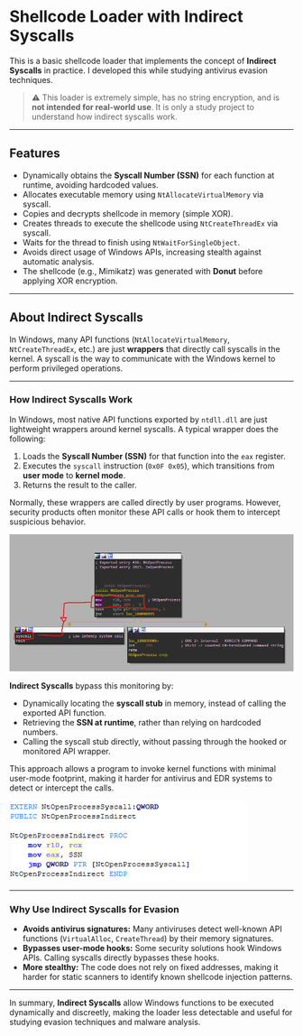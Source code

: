 # Shellcode Loader with Indirect Syscalls

This is a basic shellcode loader that implements the concept of **Indirect Syscalls** in practice. I developed this while studying antivirus evasion techniques.

> ⚠️ This loader is extremely simple, has no string encryption, and is **not intended for real-world use**. It is only a study project to understand how indirect syscalls work.

---

## Features

- Dynamically obtains the **Syscall Number (SSN)** for each function at runtime, avoiding hardcoded values.
- Allocates executable memory using `NtAllocateVirtualMemory` via syscall.
- Copies and decrypts shellcode in memory (simple XOR).
- Creates threads to execute the shellcode using `NtCreateThreadEx` via syscall.
- Waits for the thread to finish using `NtWaitForSingleObject`.
- Avoids direct usage of Windows APIs, increasing stealth against automatic analysis.
- The shellcode (e.g., Mimikatz) was generated with **Donut** before applying XOR encryption.

---

## About Indirect Syscalls

In Windows, many API functions (`NtAllocateVirtualMemory`, `NtCreateThreadEx`, etc.) are just **wrappers** that directly call syscalls in the kernel. A syscall is the way to communicate with the Windows kernel to perform privileged operations.

---

### How Indirect Syscalls Work

In Windows, most native API functions exported by `ntdll.dll` are just lightweight wrappers around kernel syscalls. A typical wrapper does the following:

1. Loads the **Syscall Number (SSN)** for that function into the `eax` register.
2. Executes the `syscall` instruction (`0x0F 0x05`), which transitions from **user mode** to **kernel mode**.
3. Returns the result to the caller.

Normally, these wrappers are called directly by user programs. However, security products often monitor these API calls or hook them to intercept suspicious behavior.

![Syscalls](images/syscalls.png)

**Indirect Syscalls** bypass this monitoring by:

- Dynamically locating the **syscall stub** in memory, instead of calling the exported API function.
- Retrieving the **SSN at runtime**, rather than relying on hardcoded numbers.
- Calling the syscall stub directly, without passing through the hooked or monitored API wrapper.

This approach allows a program to invoke kernel functions with minimal user-mode footprint, making it harder for antivirus and EDR systems to detect or intercept the calls.

![Indirect Syscalls](images/indirect_syscalls.png)

---

### Why Use Indirect Syscalls for Evasion

- **Avoids antivirus signatures:** Many antiviruses detect well-known API functions (`VirtualAlloc`, `CreateThread`) by their memory signatures.
- **Bypasses user-mode hooks:** Some security solutions hook Windows APIs. Calling syscalls directly bypasses these hooks.
- **More stealthy:** The code does not rely on fixed addresses, making it harder for static scanners to identify known shellcode injection patterns.

---

In summary, **Indirect Syscalls** allow Windows functions to be executed dynamically and discreetly, making the loader less detectable and useful for studying evasion techniques and malware analysis.
